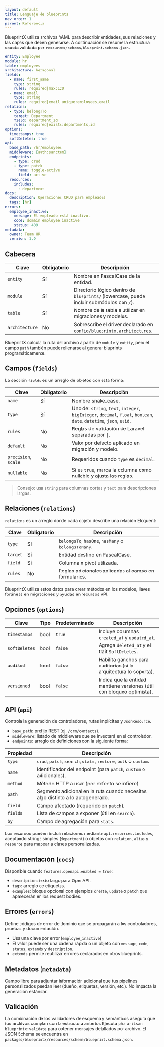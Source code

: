 ```yaml
---
layout: default
title: Lenguaje de blueprints
nav_order: 1
parent: Referencia
---
```

BlueprintX utiliza archivos YAML para describir entidades, sus relaciones y las capas que deben generarse. A continuación se resume la estructura exacta validada por `resources/schema/blueprint.schema.json`.

```yaml
entity: Employee
module: hr
table: employees
architecture: hexagonal
fields:
  - name: first_name
    type: string
    rules: required|max:120
  - name: email
    type: string
    rules: required|email|unique:employees,email
relations:
  - type: belongsTo
    target: Department
    field: department_id
    rules: required|exists:departments,id
options:
  timestamps: true
  softDeletes: true
api:
  base_path: /hr/employees
  middleware: [auth:sanctum]
  endpoints:
    - type: crud
    - type: patch
      name: toggle-active
      field: active
  resources:
    includes:
      - department
docs:
  description: Operaciones CRUD para empleados
  tags: [hr]
errors:
  employee_inactive:
    message: El empleado está inactivo.
    code: domain.employee.inactive
    status: 409
metadata:
  owner: Team HR
  version: 1.0
```

## Cabecera

| Clave | Obligatorio | Descripción |
|-------|-------------|-------------|
| `entity` | Sí | Nombre en PascalCase de la entidad. |
| `module` | Sí | Directorio lógico dentro de `blueprints/` (lowercase, puede incluir submódulos con `/`). |
| `table` | Sí | Nombre de la tabla a utilizar en migraciones y modelos. |
| `architecture` | No | Sobrescribe el driver declarado en `config/blueprintx.architectures`. |

BlueprintX calcula la ruta del archivo a partir de `module` y `entity`, pero el campo `path` también puede rellenarse al generar bluprints programáticamente.

## Campos (`fields`)

La sección `fields` es un arreglo de objetos con esta forma:

| Clave | Obligatorio | Descripción |
|-------|-------------|-------------|
| `name` | Sí | Nombre snake_case. |
| `type` | Sí | Uno de: `string`, `text`, `integer`, `bigInteger`, `decimal`, `float`, `boolean`, `date`, `datetime`, `json`, `uuid`. |
| `rules` | No | Reglas de validación de Laravel separadas por `\|`. |
| `default` | No | Valor por defecto aplicado en migración y modelo. |
| `precision`, `scale` | No | Requeridos cuando `type` es `decimal`. |
| `nullable` | No | Si es `true`, marca la columna como nullable y ajusta las reglas. |

> Consejo: usa `string` para columnas cortas y `text` para descripciones largas.

## Relaciones (`relations`)

`relations` es un arreglo donde cada objeto describe una relación Eloquent:

| Clave | Obligatorio | Descripción |
|-------|-------------|-------------|
| `type` | Sí | `belongsTo`, `hasOne`, `hasMany` o `belongsToMany`. |
| `target` | Sí | Entidad destino en PascalCase. |
| `field` | Sí | Columna o pivot utilizada. |
| `rules` | No | Reglas adicionales aplicadas al campo en formularios. |

BlueprintX utiliza estos datos para crear métodos en los modelos, llaves foráneas en migraciones y ayudas en recursos API.

## Opciones (`options`)

| Clave | Tipo | Predeterminado | Descripción |
|-------|------|----------------|-------------|
| `timestamps` | bool | `true` | Incluye columnas `created_at` y `updated_at`. |
| `softDeletes` | bool | `false` | Agrega `deleted_at` y el trait `SoftDeletes`. |
| `audited` | bool | `false` | Habilita ganchos para auditorías (si la arquitectura lo soporta). |
| `versioned` | bool | `false` | Indica que la entidad mantiene versiones (útil con bloqueo optimista). |

## API (`api`)

Controla la generación de controladores, rutas implícitas y `JsonResource`.

- `base_path`: prefijo REST (ej. `/crm/contacts`).
- `middleware`: listado de middleware que se inyectará en el controlador.
- `endpoints`: arreglo de definiciones con la siguiente forma:

| Propiedad | Descripción |
|-----------|-------------|
| `type` | `crud`, `patch`, `search`, `stats`, `restore`, `bulk` o `custom`. |
| `name` | Identificador del endpoint (para `patch`, `custom` o adicionales). |
| `method` | Método HTTP a usar (por defecto se infiere). |
| `path` | Segmento adicional en la ruta cuando necesitas algo distinto a lo autogenerado. |
| `field` | Campo afectado (requerido en `patch`). |
| `fields` | Lista de campos a exponer (útil en `search`). |
| `by` | Campo de agregación para `stats`. |

Los recursos pueden incluir relaciones mediante `api.resources.includes`, aceptando strings simples (`department`) o objetos con `relation`, `alias` y `resource` para mapear a clases personalizadas.

## Documentación (`docs`)

Disponible cuando `features.openapi.enabled = true`:

- `description`: texto largo para OpenAPI.
- `tags`: arreglo de etiquetas.
- `examples`: bloque opcional con ejemplos `create`, `update` o `patch` que aparecerán en los request bodies.

## Errores (`errors`)

Define códigos de error de dominio que se propagarán a los controladores, pruebas y documentación.

- Usa una clave por error (`employee_inactive`).
- El valor puede ser una cadena rápida o un objeto con `message`, `code`, `status`, `extends` y `description`.
- `extends` permite reutilizar errores declarados en otros blueprints.

## Metadatos (`metadata`)

Campo libre para adjuntar información adicional que tus pipelines personalizados puedan leer (dueño, etiquetas, versión, etc.). No impacta la generación estándar.

## Validación

La combinación de los validadores de esquema y semánticos asegura que tus archivos cumplan con la estructura anterior. Ejecuta `php artisan blueprintx:validate` para obtener mensajes detallados por archivo. El JSON Schema se encuentra en `packages/blueprintx/resources/schema/blueprint.schema.json`.
